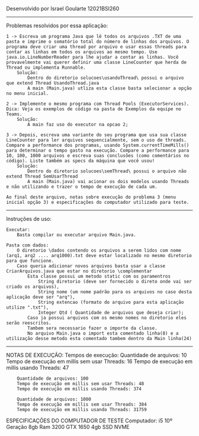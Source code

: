 Desenvolvido por Israel Goularte 12021BSI260

---

Problemas resolvidos por essa aplicação: 

    1 -> Escreva um programa Java que lê todos os arquivos .TXT de uma pasta e imprime o somatório total do número de linhas dos arquivos. O programa deve criar uma thread por arquivo e usar essas threads para contar as linhas em todos os arquivos ao mesmo tempo. Use java.io.LineNumberReader para lhe ajudar a contar as linhas. Você provavelmente vai querer definir uma classe LineCounter que herda de Thread ou implementa Runnable.
        Solução:
            Dentro do diretorio solucoes\usandoThread\ possui o arquivo que extend Thread UsandoThread.java
            A main (Main.java) utliza esta classe basta selecionar a opção no menu inicial.

    2 -> Implemente o mesmo programa com Thread Pools (ExecutorServices). Dica: Veja os exemplos de código na pasta de Exemplos da equipe no Teams.
        Solução:
            A main faz uso do executor na opcao 2;

    3 -> Depois, escreva uma variante do seu programa que usa sua classe LineCounter para ler arquivos sequencialmente, sem o uso de threads. Compare a performance dos programas, usando System.currentTimeMills() para determinar o tempo gasto na execução. Compare a performance para 10, 100, 1000 arquivos e escreva suas conclusões (como comentários no código). Liste também as specs da máquina que você usou!
        Solução:
            Dentro do diretorio solucoes\semThread\ possui o arquivo não extend Thread SemUsarThread
            A main (Main.java) vai acionar os dois modelos usando Threads e não utilizando e trazer o tempo de execução de cada um.

    Ao final deste arquivo, notas sobre execução do problema 3 (menu inicial opção 3) e especificações do computador utilizado para teste.

---

Instruções de uso:

    Executar: 
        Basta compilar ou executar arquivo Main.java.

    Pasta com dados:
        O diretorio \dados contendo os arquivos a serem lidos com nome (arq1, arq2 .... arq1000).txt deve estar localizado no mesmo diretorio para que funcione.
        Caso queria adicionar novos arquivos basta usar a classe CriarArquivos.java que estar no diretorio \complementar
            Esta classe possui um metodo static com os paramentros 
                String diretorio (deve ser fornecido o direto onde vai ser criado os arquivos),
                String nome (um nome padrão para os arquivos no caso desta aplicação deve ser "arq"),
                String extencao (formato do arquivo para esta aplicação utilize ".txt"),
                Integer Qtd ( Quantidade de arquivos que deseja criar);
            Caso ja possui arquivos com os mesmo nomes no diretorio eles serão reescritos.
            Tambem sera necessario fazer o importe da classe.
            No arquivo Main.java o import esta comentado linha(8) e a utilização desse metodo esta comentado tambem dentro da Main linha(24)

---

NOTAS DE EXECUÇÃO:
    Tempos de execução:
        Quantidade de arquivos: 10
        Tempo de execução em millis sem usar Threads: 16
        Tempo de execução em millis usando Threads: 47

        Quantidade de arquivos: 100
        Tempo de execução em millis sem usar Threads: 48
        Tempo de execução em millis usando Threads: 374

        Quantidade de arquivos: 1000
        Tempo de execução em millis sem usar Threads: 384
        Tempo de execução em millis usando Threads: 31759

ESPECIFICAÇÕES DO COMPUTADOR DE TESTE
    Computador: i5 10º Geração 8gb Ram 3200 GTX 1650 4gb SSD NVME

